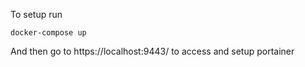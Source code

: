 To setup run

```
docker-compose up
```

And then go to https://localhost:9443/ to access and setup portainer

